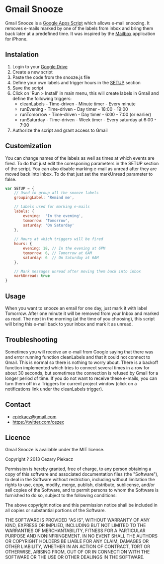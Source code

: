 Gmail Snooze
============

Gmail Snooze is a [Google Apps Script](https://developers.google.com/apps-script/) which allows e-mail snoozing. It removes e-mails marked by one of the labels from inbox and bring them back later at a predefined time. It was inspired by the [Mailbox](http://www.mailboxapp.com) application for iPhone.

Instalation
-----------

1. Login to your [Google Drive](http://drive.google.com)
2. Create a new script
3. Paste the code from the snooze.js file
4. Define your own labels and trigger hours in the [SETUP](#how-to-customize) section
5. Save the script
6. Click on 'Run > Install' in main menu, this will create labels in Gmail and define the following triggers:
	- cleanLabels - Time-driven - Minute timer - Every minute
	- runEvening - Time-driven - Day timer - 18:00 - 19:00
	- runTomorrow - Time-driven - Day timer - 6:00 - 7:00 (or earlier)
	- runSaturday - Time-driven - Week timer - Every saturday at 6:00 - 7:00
7. Authorize the script and grant access to Gmail

Customization
-------------

You can change names of the labels as well as times at which events are fired. To do that just edit the coresponing parameters in the SETUP section of the script. You can also disable marking e-mail as unread after they are moved back into inbox. To do that just set the markUnread parameter to false.

``` js
var SETUP = {
	// Used to group all the snooze labels
	groupingLabel: 'Remind me',

	// Labels used for marking e-mails
	labels: {
		evening:  'In the evening',
		tomorrow: 'Tomorrow',
		saturday: 'On Saturday' 
	},
	
	// Hours at which triggers will be fired
	hours: {
		evening: 18, // In the evening at 6PM
		tomorrow: 6, // Tomorrow at 6AM
		saturday: 6  // On Saturday at 6AM
	},

	// Mark messages unread after moving them back into inbox
	markUnread: true
}
```

Usage
-----

When you want to snooze an email for one day, just mark it with label Tomorrow. After one minute it will be removed from your Inbox and marked as read. The next in the morning (at the time of you choosing), this script will bring this e-mail back to your inbox and mark it as unread.

Troubleshooting
---------------

Sometimes you will receive an e-mail from Google saying that there was and error running function cleanLabels and that it could not connect to Gmail. This is normal so there is nothing to worry about. There is a backoff function implemented which tries to connect several times in a row for about 30 seconds, but sometimes the connection is refused by Gmail for a longer period of time. If you do not want to receive these e-mails, you can turn them off in a Triggers for current project window (click on a notifications link under the cleanLabels trigger).

Contact
-------

* cpiekacz@gmail.com
* https://twitter.com/cezex

Licence
-------

Gmail Snooze is available under the MIT license.

Copyright ? 2013 Cezary Piekacz

Permission is hereby granted, free of charge, to any person obtaining a copy of this software and associated documentation files (the "Software"), to deal in the Software without restriction, including without limitation the rights to use, copy, modify, merge, publish, distribute, sublicense, and/or sell copies of the Software, and to permit persons to whom the Software is furnished to do so, subject to the following conditions:

The above copyright notice and this permission notice shall be included in all copies or substantial portions of the Software.

THE SOFTWARE IS PROVIDED "AS IS", WITHOUT WARRANTY OF ANY KIND, EXPRESS OR IMPLIED, INCLUDING BUT NOT LIMITED TO THE WARRANTIES OF MERCHANTABILITY, FITNESS FOR A PARTICULAR PURPOSE AND NONINFRINGEMENT. IN NO EVENT SHALL THE AUTHORS OR COPYRIGHT HOLDERS BE LIABLE FOR ANY CLAIM, DAMAGES OR OTHER LIABILITY, WHETHER IN AN ACTION OF CONTRACT, TORT OR OTHERWISE, ARISING FROM, OUT OF OR IN CONNECTION WITH THE SOFTWARE OR THE USE OR OTHER DEALINGS IN THE SOFTWARE.